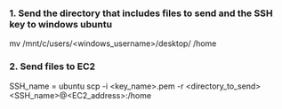 ### 1. Send the directory that includes files to send and the SSH key to windows ubuntu
mv /mnt/c/users/<windows_username>/desktop/<directory> /home
### 2. Send files to EC2
SSH_name = ubuntu
scp -i <key_name>.pem -r <directory_to_send> <SSH_name>@<EC2_address>:/home
